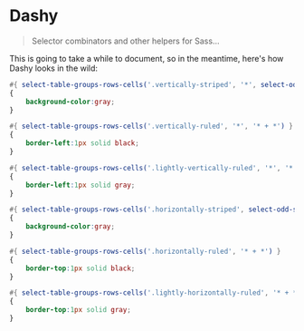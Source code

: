 # Dashy
> Selector combinators and other helpers for Sass...

This is going to take a while to document, so in the meantime, here's how Dashy looks in the wild:

```scss
#{ select-table-groups-rows-cells('.vertically-striped', '*', select-odd-siblings(100)) }
{
    background-color:gray;
}

#{ select-table-groups-rows-cells('.vertically-ruled', '*', '* + *') }
{
    border-left:1px solid black;
}

#{ select-table-groups-rows-cells('.lightly-vertically-ruled', '*', '* + *') }
{
    border-left:1px solid gray;
}

#{ select-table-groups-rows-cells('.horizontally-striped', select-odd-siblings(100)) }
{
    background-color:gray;
}

#{ select-table-groups-rows-cells('.horizontally-ruled', '* + *') }
{
    border-top:1px solid black;
}

#{ select-table-groups-rows-cells('.lightly-horizontally-ruled', '* + *') }
{
    border-top:1px solid gray;
}
```
